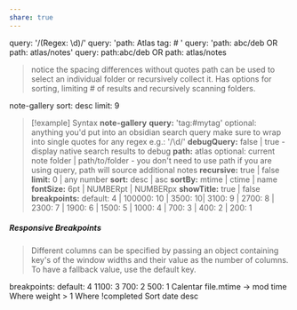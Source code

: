 ```yaml
---
share: true
---
```

query: '/(Regex: \d)/'
query: 'path: Atlas tag: # '
query: 'path: abc/deb OR path: atlas/notes'
query: path:abc/deb OR path: atlas/notes 
> notice the spacing differences without quotes
path can be used to select an individual folder or recursively collect it.
Has options for sorting, limiting # of results and recursively scanning folders.

note-gallery
sort: desc
limit: 9


> [!example] Syntax
**note-gallery**
**query:** 'tag:#mytag'
 optional: anything you'd put into an obsidian search query
 make sure to wrap into single quotes for any regex e.g.: '/\d/'
**debugQuery:** false | true - display native search results to debug
**path:** atlas
 optional: current note folder | path/to/folder - you don't need to use path if you are using query, path will source additional notes
**recursive:** true | false
**limit:** 0 | any number
**sort:** desc | asc
**sortBy:** mtime | ctime | name
**fontSize:** 6pt | NUMBERpt | NUMBERpx
**showTitle:** true | false
**breakpoints:** default: 4 | 100000: 10 | 3500: 10| 3100: 9 | 2700: 8 | 2300: 7 | 1900: 6 | 1500: 5 | 1000: 4 | 700: 3 | 400: 2 | 200: 1

##### Responsive Breakpoints
> Different columns can be specified by passing an object containing key's of the window widths and their value as the number of columns. To have a fallback value, use the default key.

breakpoints:
default: 4
1100: 3
700: 2
500: 1
Calentar file.mtime -> mod time
Where weight > 1
Where !completed
Sort date desc